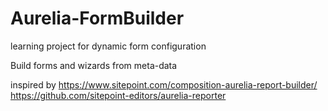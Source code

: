# Aurelia-FormBuilder
learning project for dynamic form configuration

Build forms and wizards from meta-data

inspired by
https://www.sitepoint.com/composition-aurelia-report-builder/
https://github.com/sitepoint-editors/aurelia-reporter
